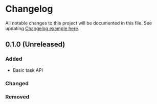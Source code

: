# Changelog
All notable changes to this project will be documented in this file.
See updating [Changelog example here](https://keepachangelog.com/en/1.0.0/).

## 0.1.0 (Unreleased)

### Added
* Basic task API

### Changed

### Removed
